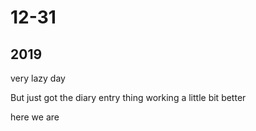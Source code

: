 <h1>12-31</h1>

<h2>2019</h2>

very lazy day

But just got the diary entry thing working a little bit better

here we are

